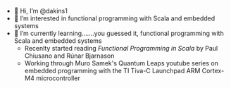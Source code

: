 - 👋 Hi, I’m @dakins1
- 👀 I’m interested in functional programming with Scala and embedded systems
- 🌱 I’m currently learning.......you guessed it, functional programming with Scala and embedded systems
  - Recenlty started reading *Functional Programming in Scala* by Paul Chiusano and Rúnar Bjarnason
  - Working through Muro Samek's Quantum Leaps youtube series on embedded programming with the TI Tiva-C Launchpad ARM Cortex-M4 microcontroller

<!---
dakins1/dakins1 is a ✨ special ✨ repository because its `README.md` (this file) appears on your GitHub profile.
You can click the Preview link to take a look at your changes.
--->

